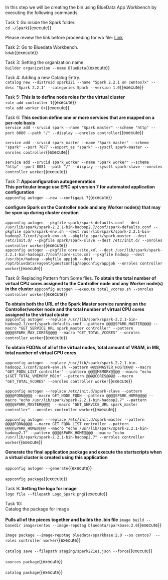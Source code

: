 In this step we will be creating the bin using BlueData App Workbench by executing the following commands.

Task 1:
Go inside the Spark folder.
<br>`cd ~/Spark`{{execute}}

Please review the link before proceeding for wb file: [Link](http://docs.bluedata.com/awb34_applications-with-multiple-images)

Task 2:
Go to Bluedata Workbench.
<br>`bdwb`{{execute}}

Task 3:
Setting the organization name.
<br>`builder organization --name BlueData`{{execute}}

Task 4:
Adding a new Catalog Entry.
<br>`catalog new --distroid spark221 --name "Spark 2.2.1 on centos7x" --desc "Spark 2.2.1" --categories Spark --version 1.0`{{execute}}

Task 5:
<b>This is to define node roles for the virtual cluster</b>
<br>`role add controller 1`{{execute}}
<br>`role add worker 0+`{{execute}}


Task 6:
<b>This section define one or more services that are mapped on a per-role basis</b>
<br>`service add --srvcid spark --name "Spark master" --scheme "http" --port 8080 --path "/" --display --onroles controller`{{execute}}
<br><br>`service add --srvcid spark_master --name "Spark master" --scheme "spark" --port 7077 --export_as "spark" --sysctl spark-master --onroles controller`{{execute}}
<br><br>`service add --srvcid spark_worker --name "Spark worker" --scheme "http" --port 8081 --path "/" --display --sysctl spark-slave --onroles controller worker`{{execute}}

Task 7:
<b>Appconfiguration autogenenration</b>
<br><b>This perticular image use EPIC api version 7 for automated application configuration </b>
<br>`appconfig autogen --new --configapi 7`{{execute}}

<b>configure Spark on the Controller node and any Worker node(s) that may be spun up during cluster creation</b>
<br><br>`appconfig autogen --pkgfile spark/spark-defaults.conf --dest /usr/lib/spark/spark-2.2.1-bin-hadoop2.7/conf/spark-defaults.conf --pkgfile spark/spark-env.sh --dest /usr/lib/spark/spark-2.2.1-bin-hadoop2.7/conf/spark-env.sh --pkgfile spark/spark-master --dest /etc/init.d/ --pkgfile spark/spark-slave --dest /etc/init.d/ --onroles controller worker`{{execute}}
<br>`appconfig autogen --pkgfile core-site.xml --dest /usr/lib/spark/spark-2.2.1-bin-hadoop2.7/conf/core-site.xml --pkgfile hadoop --dest /usr/bin/hadoop --pkgfile appjob --dest /opt/bluedata/vagent/guestconfig/appconfig/appjob --onroles controller worker`{{execute}}

Task 8:
Replacing Pattern from Some files.
<b>To obtain the total number of virtual CPU cores assigned to the Controller node and any Worker node(s) in the cluster</b>
`appconfig autogen --execute total_vcores.sh --onroles controller worker`{{execute}}

<b>To obtain both the URL of the Spark Master service running on the Controller/worker node and the total number of virtual CPU cores assigned to the virtual cluster</b>
<br>`appconfig autogen --replace /usr/lib/spark/spark-2.2.1-bin-hadoop2.7/conf/spark-defaults.conf --pattern @@@@SPARK_MASTER@@@@ --macro "GET_SERVICE_URL spark_master controller" --pattern @@@@SPARK_MAX_CORES@@@@ --macro "GET_TOTAL_VCORES" --onroles controller worker`{{execute}}

<b>To obtain FQDNs of all of the virtual nodes, total amount of VRAM, in MB, total number of virtual CPU cores</b>
<br><br>`appconfig autogen --replace /usr/lib/spark/spark-2.2.1-bin-hadoop2.7/conf/spark-env.sh --pattern @@@@MASTER_HOST@@@@ --macro "GET_FQDN_LIST controller" --pattern @@@@MEMORY@@@@ --macro "echo $(GET_TOTAL_VMEMORY_MB)m" --pattern @@@@CORES@@@@ --macro "GET_TOTAL_VCORES" --onroles controller worker`{{execute}}
<br><br>`appconfig autogen --replace /etc/init.d/spark-slave --pattern @@@@FQDN@@@@ --macro GET_NODE_FQDN --pattern @@@@SPARK_HOME@@@@ --macro "echo /usr/lib/spark/spark-2.2.1-bin-hadoop2.7" --pattern @@@@SPARK_MASTER@@@@  --macro "GET_SERVICE_URL spark_master controller" --onroles controller worker`{{execute}}
<br><br>`appconfig autogen --replace /etc/init.d/spark-master --pattern @@@@FQDN@@@@ --macro GET_FQDN_LIST controller --pattern @@@@SPARK_HOME@@@@ --macro "echo /usr/lib/spark/spark-2.2.1-bin-hadoop2.7" --pattern @@@@SPARK_HOME@@@@ --macro "echo /usr/lib/spark/spark-2.2.1-bin-hadoop2.7" --onroles controller worker`{{execute}}

<b>Generate the final application package and execute the startscripts when a virtual cluster is created using this application</b>
<br><br>`appconfig autogen --generate`{{execute}}
<br><br>`appconfig package`{{execute}}

Task 9:
<b>Setting the logo for image</b>
<br>`logo file --filepath Logo_Spark.png`{{execute}}

Task 10:
<br>Catalog the package for image</br>
<br><b>Pulls all of the pieces together and builds the .bin file</b>
`image build --basedir image/centos --image-repotag bluedata/sparkbase:2.0`{{execute}}
<br><br>`image package --image-repotag bluedata/sparkbase:2.0 --os centos7  --roles controller worker`{{execute}}
<br><br>`catalog save --filepath staging/spark221e1.json --force`{{execute}}
<br><br>`sources package`{{execute}}
<br><br>`catalog package`{{execute}}
